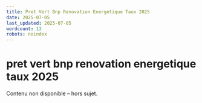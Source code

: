 ```yaml
---
title: Pret Vert Bnp Renovation Energetique Taux 2025
date: 2025-07-05
last_updated: 2025-07-05
wordcount: 13
robots: noindex
---
```


# pret vert bnp renovation energetique taux 2025

Contenu non disponible – hors sujet.